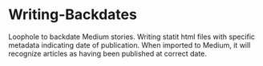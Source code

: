 # Writing-Backdates
Loophole to backdate Medium stories. Writing statit html files with specific metadata indicating date of publication. When imported to Medium, it will recognize
articles as having been published at correct date.
